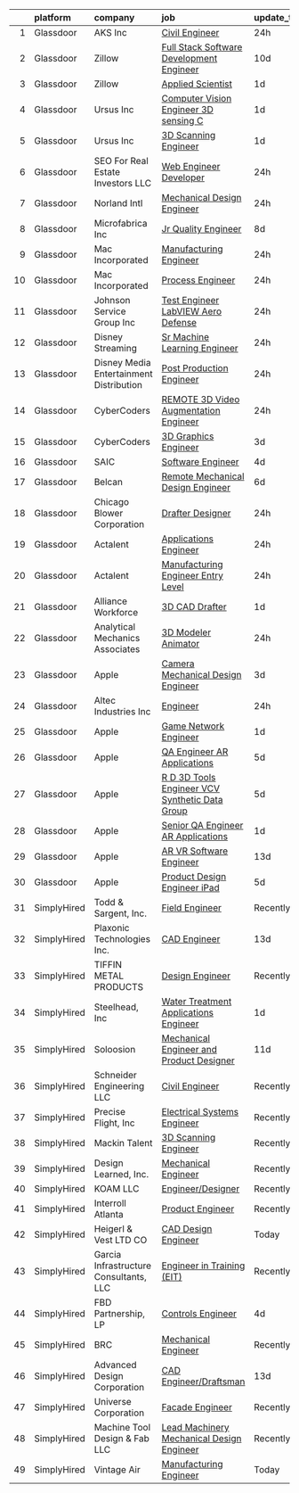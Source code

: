 

|    | platform    | company                                   | job                                                                                                                                                                                                                                                                                                                                                                                                                                                                                                                                                                                                                                                                                                                                                                                                                                                                                                                                                                                                                                                                                                                                                                                                                                                                                                                                                                                               | update_time   | location             |
|---:|:------------|:------------------------------------------|:--------------------------------------------------------------------------------------------------------------------------------------------------------------------------------------------------------------------------------------------------------------------------------------------------------------------------------------------------------------------------------------------------------------------------------------------------------------------------------------------------------------------------------------------------------------------------------------------------------------------------------------------------------------------------------------------------------------------------------------------------------------------------------------------------------------------------------------------------------------------------------------------------------------------------------------------------------------------------------------------------------------------------------------------------------------------------------------------------------------------------------------------------------------------------------------------------------------------------------------------------------------------------------------------------------------------------------------------------------------------------------------------------|:--------------|:---------------------|
|  1 | Glassdoor   | AKS  Inc                                  | [Civil Engineer](https://www.glassdoor.com/partner/jobListing.htm?pos=102&ao=1110586&s=58&guid=000001818a35e3be895166fc78975b9f&src=GD_JOB_AD&t=SR&vt=w&ea=1&cs=1_acbb09a1&cb=1655881196870&jobListingId=1007954501249&cpc=BC94DADD91C18169&jrtk=3-0-1g653bovfjfkg801-1g653bovq23j8000-be4e6853f15b6aa5--6NYlbfkN0Att9APlqtuCPYHujurkqscI95ZHfdvmmfWxC4tyWLf-tu14o22I8w84DM2Pisc2031HV4TPwF_RJbAB0AxG7sU2WgFOpLJcv4S3obsHf541wS1yvSCozpGZLwhn8nCfyJ2hsvKl2-Oropr-TPxIC32ck4s1mf6Dk7V2ZcOM7kcn8eQ7E324p68AMy4fqtz6q7bdCafYEVnplIYOi4ztg0cdotyWqkV-DREaOTgDjxKvSLYg-dcTWXN-u3FOOdC5mfYOYfl_egc7KKDRS-_zBegn_W9JdDTVdFp0Ed2aI_n2VDLVnidToYAlZLffg3SpgOxmp0lc0THvaS0bpW2coSKoYRM38BeRIQGQmbo1PiMM74JLqlrfzWLyTjAvQrL6th6ZSKT-tzhhxQhTTzzyuqPTVDoceI9Fv9xyWc6u3OArN-PCfIzhtaC0Jgy8Y4jizyoSAjq1NpX79lcedx3mOsLVQeoy0PjAU-HOjhM3QbBJ5OmRd8Og4GehjsZBS9OPhAN7tBQxYzPWc634DZlfDLmXpxrAExJteE%3D)                                                                                                                                                                                                                                                                                                                                                                                                                                                                                                           | 24h           | Remote               |
|  2 | Glassdoor   | Zillow                                    | [Full Stack  Software Development Engineer](https://www.glassdoor.com/partner/jobListing.htm?pos=115&ao=1110586&s=58&guid=000001818a35e3be895166fc78975b9f&src=GD_JOB_AD&t=SR&vt=w&cs=1_d6ca5262&cb=1655881196872&jobListingId=1007933236052&cpc=C4A69CCDBB3B9599&jrtk=3-0-1g653bovfjfkg801-1g653bovq23j8000-dd6c0cdc49a7d5d6--6NYlbfkN0ANMurRYyPEXg08u6OamUd1Mvhk-zhFSGYIZgoJR86UvQ_x0FKK8TrZPiQOr9Yn9As_Juw2Q1elJTMaZe5uwtjjnRPJ3eNIsgC-9LmvYAT5u2Z03-bj8s8yCihytWdEJJAsQlVH2zLitPqMmKsnVa9GHxEhdK9HBDBOkzXHm3_gB2eJYZTjed9OxLROTYTItGWvXoND8uuNSHf5t8eBV8cgA0x1hSobcvu7cqmb6puhl2SNl6EhR-ZMXk8GPSZjFzwmsseK1y6iFxbj7j8VliyXgAoJ1qS3dQE6KpOlGrZDfRkkly74i6LYML-CC0pO6jlXUf6uK5rzYxlaUFdwYXMQlvQc9IQ-NAA05RdLpmLJyQU3hga2jBd9hXwhT9AjmjM2xIxEtF2a0M-c1TUgM8_1iM9uACfNjYd349lzmbxv-eMETzw94RvHdkYBdG0QmYB62XrvUTcC-6XZUxCKm0abQUSEYB8V9jsaorZ3fFe2RAp-RkWkJtRmxtzZIZR9J6BkoSCdJfKDgVwBgNPGqhVAQCu07sbrG8zJLM0Pm4eZO9U9Ee2MYbHMFKbA_tco5YjlMDSWboVpclm-mqjNTRMC7E5RY3MMih2pNTJEYPUA3R7zzMnWh_vwh-LZcIAQPU2NcZJjR5fwB1FsmLS--vdaA0cBKBithay6p76BWA8LcoW6hVs3HmKg8aef4NXjZ-4we0w1Qgcen8fGoNokKtoxDfD-w-b9T0d3xBO4SpaicZqaQGYt0sH9aodgBCjuFSd0-clWWpbgiXPJ-lygAJNGU0Zivq5y4bi5_g2mzkFwWCGsY-PEAtExCiSGxsMswloxvvrSR6stpO0vD02DBYNPPfw2s3udeVaKWKT0FyELggAc5eVsjm8XQNBE2idHk2M%3D)                                                                                                                     | 10d           | Remote               |
|  3 | Glassdoor   | Zillow                                    | [Applied Scientist](https://www.glassdoor.com/partner/jobListing.htm?pos=109&ao=1110586&s=58&guid=000001818a35e3be895166fc78975b9f&src=GD_JOB_AD&t=SR&vt=w&cs=1_6a2dfc4b&cb=1655881196871&jobListingId=1007952804318&cpc=F41FEAB56D215062&jrtk=3-0-1g653bovfjfkg801-1g653bovq23j8000-9d93a89bc6a5bfc6--6NYlbfkN0ANMurRYyPEXg08u6OamUd1Mvhk-zhFSGYIZgoJR86UvYL2v6MoUqae-sD5DnU21vqelH2Myl0yUl71x6TEsj9un4Q0RKC7FcytnV9tOpVLoj_OUjOz0EZ2kkfHyhYSoBqX6mFmhMoPiOBm2q3bPf96MkPrYMS6wd-9yRmEnSpSzX5faFUG0_EoQzOlmG3T6QkqmFbbL1D7cCE840E745vGTLr341JEmdLyR0eOgQyZvR4yMbkwAqJm2GEBV1yIOIr2tAHU6kd8fTtxlB-_xJYHBAUMsPx6uJ6HWPQqgjWDylp_CxhkOXpHo_gJphCDAxuOMKwf-pSRFR2tZLY0xPeCGoVYvzZ9FnEb-h_pLnrfynG9W5HdH8ZhxSuyfXPLf0pnqGoeLSrjUKHOgZuiY8tJhQGy68_1uaC95GmZqNnZqhFQOx3Tk9DCOmWad0x123lmxmT5HmQyieKTGh28xsALDlDkrH7qjtVgeEZOH2pgQQJm-NjrIT7qxaQCAVDjT5eDhv6U-3f_bSAWyi0ttZuDtIReJCH8vexctGPJlyiSQ_acwn2NrydtrOTRDUcSBI2OE6UblGqHlIhTfucJCBg2r2Lr3ErnlOfquCGW5fMWRG-Yp2sfS2KmKyAJZc4_YQo_tn1vGfNq0x9LtSwXAS_MGXMi427pKgbBAzB2ihh8XACvzU-0bu6zwIEo5KYD_1P-k7wcDvFqKm0q6SY1d0FL4yg_srcWDVwcf1avJ9QxUZYoIqQNjMaJK67Cf6xVQiNTNf218VUMZLZbhrSqFooEpuYq5A1Rk7MrVATXaYNmvQc-9r1SlGcNbSv_-uZHqAlIDSqq0nYRDg-9YJ-v4SCoWAxVQ4rDbsI22tSHURbnBqek1CYMnB5XiMej_02OhyQ%3D)                                                                                                                                             | 1d            | Remote               |
|  4 | Glassdoor   | Ursus  Inc                                | [Computer Vision Engineer   3D sensing C  ](https://www.glassdoor.com/partner/jobListing.htm?pos=128&ao=1110586&s=58&guid=000001818a35e3be895166fc78975b9f&src=GD_JOB_AD&t=SR&vt=w&ea=1&cs=1_24cec0b2&cb=1655881196875&jobListingId=1007952300938&cpc=FAE5E775D180B2FB&jrtk=3-0-1g653bovfjfkg801-1g653bovq23j8000-53915d8bbeefcbac--6NYlbfkN0CT8vBT9H5mqECx2dfLV_FONLPDKpIRssxVwtj05Tmm4rA5I0VNOPdM1oYsK66ov5rfnjfgAZTugxltvHBAL1tFBGEbX7mmktImnpjqjn-krSZxBFz2KZoclIcDzNC8g3D6xM7frgmRnImfG22ECioMrOy_dyz-c2DNMN7ElBNiycfkcdBcZdbbTk1pbU-DD6naCwoEtp0j06InIlYN0X3dCvmoIFE6oKJP5PD0WMJatd6TMxvhUB-Zkp2tM7N675DddRTfsdwBv23Ooe63c3E9WBtepkQ43vnrRffclbK7Kf8ggSySQBexrmhDlYZD2MkQxjLaG9vNkmVwJ6mJqjQIqk52-g9zj357pMKJ5pOGshAdSH4QDg4VjP2JmH8YeGxewk0J763QHfpxKizhYbai7gHalANBAjlpKL_DhIPUaIFHFzmDOW5HHFsJ0ETU7s0XS-PE9hZtJGhRsoU48ujKPSlcu1tz_xCc9ZdCPAmj8UECsVqewQmNis9jS2r8dBVOO1y6VP5R4bGpA2i84u_3TYh4ro14JS6gIxy1V_T9lVwzVxD7vd-yn0Xu1MH1EyJ4gphpRVJr2SkEyDEI03Mk2xhRdW9odBOhauNQr5nlJakJqE5kZa04Od9v8ZK8Zow-kc5icQRTBcjxroXsH7ke2cWG7-LPN6FruqD2NSdfxNUKMgNwwE2xPP2lq8ucXxNSqL7w7pv_eAxAcE-P3ErX)                                                                                                                                                                                                                                                                                              | 1d            | Sunnyvale, CA        |
|  5 | Glassdoor   | Ursus  Inc                                | [3D Scanning Engineer](https://www.glassdoor.com/partner/jobListing.htm?pos=116&ao=1110586&s=58&guid=000001818a35e3be895166fc78975b9f&src=GD_JOB_AD&t=SR&vt=w&ea=1&cs=1_adb1804b&cb=1655881196873&jobListingId=1007952300786&cpc=1CBFC3E34E2A31FF&jrtk=3-0-1g653bovfjfkg801-1g653bovq23j8000-263d15781488dc94--6NYlbfkN0CT8vBT9H5mqECx2dfLV_FONLPDKpIRssxVwtj05Tmm4rA5I0VNOPdM1oYsK66ov5rfnjfgAZTug54dxUe9WYP78cth6LWgZr24Gq7O4E5d-DHSFpTT1dqes9144CMVDnjkSHpd-JTMCOtaHFSLlCYOnLA874pfs_hAKJywOeg1YUUpCHGxW3GkW6Ljlk56tZkVvGHStyoJ5m6u9Eoa4SRJ1_IfSIXdxTXiz4irJ_vAJZb7Dqb5SpAIy3Hnlo5smiUcjHcdg0WsEKppR-3XC0xAyIvaaEVl4cxWxXAklUoJ7T6I6lqZJOyfGtloVQZ8QqUm-6u_XTJHfXU56GrgfYmzzXk90Jqf30KbbHSzJGu2TCB5OdPJAK676bDd46WNEAHrulRENByplD2W49ipUDcdrXN86S9I-Zic1jwy5PQme-W1mNmcOR53zpIjzbyv1JztWPm2jZ3MaA_9iLFg4imHJ4MLccRAZYsi15-tp1IvpiBDGZy6_GA6pNka9wH2BK3cSsQmizzIVurj8zWsMCNcBUmm7evg9gpan3I17t9yDERi-NRD9L66ysBT4UqNj4wGpqf3120X7HbYX8yiK0L0F8RRfXmBmxzrOuTeR6FRtc76_2x9zhhcgVeezLZnYOExGehPeYY25cQtbZCZoRoQk1QpgNUHCb3MShvFfoCyhmyotfFZeKlTHezkZwmQ1yaC7lZe8s2QlYHIwXWe3G9c)                                                                                                                                                                                                                                                                                                                   | 1d            | Redmond, WA          |
|  6 | Glassdoor   | SEO For Real Estate Investors LLC         | [Web Engineer Developer](https://www.glassdoor.com/partner/jobListing.htm?pos=104&ao=1110586&s=58&guid=000001818a35e3be895166fc78975b9f&src=GD_JOB_AD&t=SR&vt=w&ea=1&cs=1_346c15e4&cb=1655881196871&jobListingId=1007954277644&cpc=545C0D17DAD7ABB7&jrtk=3-0-1g653bovfjfkg801-1g653bovq23j8000-bd2de49b0affd3e6--6NYlbfkN0DJfnl776HxIft2MNDC1rkXQ3Z9Iau6Lmi_e5Adjz34l-U_GG9K-pzeo5vzy-H4UdLvZO03n6YEIYM_j4_PppWEz64mI_MM6u70QG_oTLCevZfDnvfsA0Km-yuaa4-i4AvderyC5MVZvdVMzRZtW6D31v-pO-0kkx1-UgT_qm9vAQ8oew2zgqpoMQt5bgzBQrYLzx5MRWSiX98m0u0FZdxNnfcI14MObtSpYnL1xLLGcj1AFwCv7zIoCNMKCJ1OegI9mKAWiTfHJaORqt8L21pfMN36UVIAIWKQnMwxcRLu-CFRVa5_DNJghRh7tANOLEZmY6Votowf-lhTZ-xL1B3YhCwyVEU28w_brtHJg-pBT8IbIk6Pkg_nEtMXsme4VUTE0wMTOJ_4KYy8HQJswv13Vi8B5pOolcEzTIW9eiewwiRkWOwYo17SvpKp2UM-pshzg89ZdZw8xxNrUGz9oi5QRiSZTZyuFsJBtV5IwpCxmxM-XZgbDH8SPBx0cMOy2qqsqKnROazDXQ%3D%3D)                                                                                                                                                                                                                                                                                                                                                                                                                                                                                                                     | 24h           | Remote               |
|  7 | Glassdoor   | Norland Intl                              | [Mechanical Design Engineer](https://www.glassdoor.com/partner/jobListing.htm?pos=105&ao=1110586&s=58&guid=000001818a35e3be895166fc78975b9f&src=GD_JOB_AD&t=SR&vt=w&ea=1&cs=1_d189afed&cb=1655881196871&jobListingId=1007954043884&cpc=6945AE2F4B03E059&jrtk=3-0-1g653bovfjfkg801-1g653bovq23j8000-bd07d29e9f4f065b--6NYlbfkN0Af7IH--f52cTUDwFMUanxXcd3NiV5wYJyzlyk1G5yREasAiX0BGJ9IarAPHH4HSjgEmLXZ1N7nEjC3eaN-gkkmTieMC6dydh9QCgp3O8rgGouhQJNMTvpJzqgjawfd4gD5VzAn2c-pw0Dj-LHBJmb84OkONw2arfFA-3q7cXcktyx8VdGfz-4diEjz3P3edMenUlEUvm9K--0ECLlcZ-MsSR7Pup1TPUxUCogwM9NCouA8kVH1s8s6LpNEyHTgm5FjBg-ySmqqTnT_0woGKVGIsArSJa3stMd742tCqCeHh_zfru_cKjODgNa5QL_h0OoHG6R_xy3rMeCiyQp1fb6zweop5GUZzR4oIKssL1Rh0PL3tgcqJl4t7Cs8pPy9Iye3qyb5-KqJBdaiYt10QJuCK2Yad9yrvV3mzFvPMf5yAaEM-WQR6nr-l-MVNSY-4CBNTRD6PHGdTkeonhV7m3CV8rQUZYJQ0QAeRMd7a8fwVNfHz5W7xge0YNJZE-inLP0FFrlRGU9YnA%3D%3D)                                                                                                                                                                                                                                                                                                                                                                                                                                                                                                                 | 24h           | Lincoln, NE          |
|  8 | Glassdoor   | Microfabrica Inc                          | [Jr  Quality Engineer](https://www.glassdoor.com/partner/jobListing.htm?pos=103&ao=1110586&s=58&guid=000001818a35e3be895166fc78975b9f&src=GD_JOB_AD&t=SR&vt=w&ea=1&cs=1_9d46c056&cb=1655881196871&jobListingId=1007936095429&cpc=DF7064BA3070673B&jrtk=3-0-1g653bovfjfkg801-1g653bovq23j8000-d05821e21afa2d39--6NYlbfkN0CqQbbPGL75_Cm5xQ9Mv4y80BMJitptbBaOphorvEhQBquCa29e5gDd0fkz2Lt89IDcsUtFGMNZZ_cgyzFLGWV7liDUz8ZrWswpPg3QTOuj8jfOwJpKJsvM0E083oIe3GwXb43QAzeBDqVaADMtUfshI4SLQ1tGQOuF6uiOg8EcBHMmqgKks-PCArj9iw2sSlq7fEwFttKudXnnuIWXwbEvPlsqU8Ppp3ojqRW0taCLg1vNVGBulExk4mtJlvcM3Xbnm9pzR1agdPAuwsFSD2zfmy_h8fUzs5lW4oIBbx1zuFB3w4YUe5xIObGYAMWOevV_WYr87MYkB79bHip5uuQdRz9SM2mYA8jTvpadCMxaZYRkeQC4U4TRYa1MdSlxyJPyFSmBJS7TWcSr29ebOIKH3bYxOWupftc1Z5oLyK-OtLiF6R4Cbpu_AKem7zybeECQLXZF4tpLmoD-4Bh-LIP-H3WXBK0G2JQ16N3M-bixNOLzN4K9ACx_652J0B2gCepa2ks0FGwmOg%3D%3D)                                                                                                                                                                                                                                                                                                                                                                                                                                                                                                                       | 8d            | Los Angeles, CA      |
|  9 | Glassdoor   | Mac Incorporated                          | [Manufacturing Engineer](https://www.glassdoor.com/partner/jobListing.htm?pos=114&ao=1110586&s=58&guid=000001818a35e3be895166fc78975b9f&src=GD_JOB_AD&t=SR&vt=w&ea=1&cs=1_d014a54e&cb=1655881196873&jobListingId=1007954242024&cpc=F7A2269C793D5877&jrtk=3-0-1g653bovfjfkg801-1g653bovq23j8000-fb4a7724314401f8--6NYlbfkN0Czjy7M_xWlTculz6hgG3YgkNUTjwq6cFlvQHcvJXF8xrN5cikH_7G05xvXk090mnWZvNZVMB99UIERxII6K3uYIzGDG3igMnnuAFOKo2Usb7sYmXTJHkyMjfvgCDsxyODI0v4V5XisiGx2KasiWhXN3aTM8jEpXTtnPwDvZX3kC9ZRZGW8Nifxkr7JSYhYl8q1IVqJdKDhMDRqbQGj7VSoX91g3NVFS5izK9CK6MX7Wi02A4TcSW95AVqDM8eGUhgB2IWU_6_CvuIXpk2mstv2PVAuqvurN9Nk2Cs8gvRYnqM5MJPuM4lFECwhdgnUIg4OEGezrOqahdoBaGHRHQqB4MRYvH9ZiEf-JZroD1FeT2KK3B4lgLXyBPl1rvwlXL57_45iGwZs-rZw-jjAfjZCkrwV4LrbCJpfbeD_UdXQurEKoIoXJwnh7cEAYmYqs5_pUTO7QAbUDIGEyv6UgK25_rQX6bjDGCmwU7wYJ2ALIgC71nuoDJBxUaX2NB-z43x3dTV33HY0qlH2lfcpBXefKJHrzAZ7HP0%3D)                                                                                                                                                                                                                                                                                                                                                                                                                                                                                                   | 24h           | Fremont, CA          |
| 10 | Glassdoor   | Mac Incorporated                          | [Process Engineer](https://www.glassdoor.com/partner/jobListing.htm?pos=113&ao=1110586&s=58&guid=000001818a35e3be895166fc78975b9f&src=GD_JOB_AD&t=SR&vt=w&ea=1&cs=1_c3586f99&cb=1655881196872&jobListingId=1007954242023&cpc=1120CD366D53BFD9&jrtk=3-0-1g653bovfjfkg801-1g653bovq23j8000-8052caded28a4674--6NYlbfkN0Czjy7M_xWlTculz6hgG3YgkNUTjwq6cFlvQHcvJXF8xrN5cikH_7G05xvXk090mnWZvNZVMB99UHSK4rYn36la3-BpOfYfPGCdzd7fcDHy6WP4cG0kqbzW9oldFCBGsqm-NeD6mqKqllKqreUQx-qTkaTHtAqFYIm0uPx7yDr4tCCN4LBMr_yOCkboxecvYx2p3YNmKRbE60A2KUTcSiDZqBE3uQfgyt1qhlIWFD7ryq1r3dwnPdm_2ze0Vu_aVjdws7KcarNN2pYh2FIAWL4uJTjZQKDPJBhtGiKiP6VoEGmDu-0ICR-qZAh7HXpGrVtIFIaY9GQLRnWcjmg6nS1qdNyjn316FnHEsiXrWPV0EsT97mRMhrGD0PRCt3UEoI6vAOr2aujCL2XB1BrLipqS5AxOrLTZZppftdz_5xzCiLiDdSr9q3BOq2hcV0CTP7n0XgPyrXNBsQUkqKCKhxvugJooTnqsWrLvilne9pdli5dtKgw-eWWD4Y_YewWvWJ3XXX8cuEYnyyijf0PqsocyrB7nmNTSWx0%3D)                                                                                                                                                                                                                                                                                                                                                                                                                                                                                                         | 24h           | Fremont, CA          |
| 11 | Glassdoor   | Johnson Service Group Inc                 | [Test Engineer   LabVIEW   Aero Defense](https://www.glassdoor.com/partner/jobListing.htm?pos=125&ao=1110586&s=58&guid=000001818a35e3be895166fc78975b9f&src=GD_JOB_AD&t=SR&vt=w&ea=1&cs=1_ab144f06&cb=1655881196875&jobListingId=1007955619435&cpc=59DEFF8D475298C3&jrtk=3-0-1g653bovfjfkg801-1g653bovq23j8000-b1583e2fe59cc2d4--6NYlbfkN0C6dl-DYSz0LSGJzJxQNYszf1i8hgirP1dhT7TFrgG1eW3J-LifPocmp3QXzp836R1pb_48Rq5zM7ukbrhlDcYTAEAUGGSKT9eIJgKCu54vRKI38f34RCjwgguASmRTBX_o0VGoFC4yWwCa-xRzRa0gluqg16Dmw9rmgU1IJgFvYbydtsUZrE-jWlBa3rSCKE_AW2Cqd9gYhOhuN3B013jthKvVuhF7Wv6Nzen7_9X4l82Roe6kfP3Rr41pNk_MnoU4i4F8uSSpw0KcXoxWcyMxuF_nl9qTMpT2mLYUIRKk-9A70w4mdYepNsfAt2jxQgHPgc_Qoy-xwMto4CSpwQCOZVOmECwGyEhd-qKme_6oYvynfX34lQ4ppVqGPQGqvgZXoCC49OcMM8fxr0_Jn07JzRv6apcYkJFs2fB1s5An_SK0lEJK4eo62WC-G2Hzlo6uUqnEaqQLdZAViVjYgkiCaQu7jbC2AT22wuRpK4OiR_BPvBh5IT9qG3hjryHtwZJCwaTx4uYDiXza-kYQb3ubQ02GxDdSzVEai2_3xZBSB_W8ZUAqvfGW)                                                                                                                                                                                                                                                                                                                                                                                                                                                                 | 24h           | Santa Clarita, CA    |
| 12 | Glassdoor   | Disney Streaming                          | [Sr  Machine Learning Engineer](https://www.glassdoor.com/partner/jobListing.htm?pos=111&ao=1110586&s=58&guid=000001818a35e3be895166fc78975b9f&src=GD_JOB_AD&t=SR&vt=w&cs=1_1b6bc6d1&cb=1655881196872&jobListingId=1007954530056&cpc=07D58528F3898F33&jrtk=3-0-1g653bovfjfkg801-1g653bovq23j8000-1cad82485049f6c0--6NYlbfkN0DAFTyt7pbDCC2JPO79CSdi1dIb81yjczP5qsKcZIxgiYm3-7g-689UM0rgypL64coli7PSmztzmRid3k8MpvxcKR2Jt5S_JipvcgyNesKRiojav_Iq2i5KTAc9jVcTk6WwxP-JStem9wZLeehE_lPe0f08HLyqu1ElzcypFN_6guHrgg1bOdeDq-zhYc1WYSY-vsWq4uxjMGmo4C8qYwzs94F8TftaSoo_Y0E4OR69opMjAUO_NvCDZOqb09e4u2cBAEPIn9l8ddZggST0BglQhtqU5I6BMyvOKJZbvMva_7oGE6AspUPXTmtqhn8X8joeXcudbUlKg9vTL4TefMjuDtMNPLvsmPRSHYz86Gr35YZFcK2min9pjfSe7xD80-Zvz6HQG0PhY4_IzmQkxL0i6Bv5jcthgSdiCMjUGSMm4nHg_YgT-wYk)                                                                                                                                                                                                                                                                                                                                                                                                                                                                                                                                                                                                               | 24h           | New York, NY         |
| 13 | Glassdoor   | Disney Media   Entertainment Distribution | [Post Production Engineer](https://www.glassdoor.com/partner/jobListing.htm?pos=108&ao=1110586&s=58&guid=000001818a35e3be895166fc78975b9f&src=GD_JOB_AD&t=SR&vt=w&cs=1_0d1a0756&cb=1655881196871&jobListingId=1007954530428&cpc=BCC169F53084E245&jrtk=3-0-1g653bovfjfkg801-1g653bovq23j8000-3897b4260d95fa07--6NYlbfkN0DAFTyt7pbDCC2JPO79CSdi1dIb81yjczP5qsKcZIxgiYm3-7g-689UM0rgypL64coli7PSmztzmXswWB7EP4s2-KDbVcmcfesLEEiSkAMxkXLCpym2aCNoILA0KFEQKLMS-cZEGuwk9UtaNymbrQLL7ebLeOak8Lo7kRgVwjZlQk205g62FXbBx7c8IM0ibCzTn8xWocsnl_uCI_7SBvwrt9yJNbeOdO-ye6pqUHPsDnvBlqvhXnooCCaslCKWWfvC73w7d7uiYRIw0Q-M6UgpTmJxM_dWC_Bd2wv2LQgWeljusYsURawQToOrcNJsCPYb50ig9NHuOfL4kPA-IGMVa8MqH_Jp2cqxgZVCna3GUUy9B9tLsazr5k7UwiUgMw23-DaX354S7xmu1X-0yczR8HBXukyaf8-UJOm8_8aLY6hyGbLl4NFM)                                                                                                                                                                                                                                                                                                                                                                                                                                                                                                                                                                                                                    | 24h           | Los Angeles, CA      |
| 14 | Glassdoor   | CyberCoders                               | [REMOTE 3D Video Augmentation Engineer](https://www.glassdoor.com/partner/jobListing.htm?pos=118&ao=1110586&s=58&guid=000001818a35e3be895166fc78975b9f&src=GD_JOB_AD&t=SR&vt=w&cs=1_7a97443b&cb=1655881196873&jobListingId=1007954396662&cpc=FD1C1DA32C38CFA7&jrtk=3-0-1g653bovfjfkg801-1g653bovq23j8000-81ba37975124c82b--6NYlbfkN0CpFJQzrgRR8WqXWK1qKKEqALWJw739KlKqr2H-MSI4eoBlI4EFrmor2FYZMP3muM0BJvbuKNK-6oJ81F_rVAalaZhIgLgS0gOIfw1vq9VRdYPd7a01Pul5p2bUG1Ym0DE7QIMFUyo_9_ifEWyzZHlbyPMH9_RD76nLXCXVJ9eUeIPhIg8WC4A_r0yi8T8XDwVJOUghQ8WzJMNrE3D7qCzk8Us4JyfTsBznKe2wma_2vfyGjBxMH6c8s9Ach0WlV61T0Qpz6l-Pp0DKHnSJN2wc7Iu5uA7hMPFtBAN-vcg59CGQ_ib9lJWetuWuditfW5-1GneHfuFTMbJ913swTdghZeqe4di5bUDUQ8aeoNv0kgdj_L-yVeSL8cPtqdOZwUwo5X_99AUZ2l8YaNv3d720Y6lenUh0hVpRHE8F35LAfZRJH3yjuBY0RtPvke2QvfpcH4XNMAtrGVIr4qqDcgqaCsRsQyHYYLYCcPryRV9DrgkewlqvDYdWSVKMOqXS95PXtLISitfwjd6Kl1EPh7IFlVLWt-l6WviHPWGJihzE58VWk5N-3MD2QFlzE5tunn9sqfes97flyDVWU1grksl0SvpzEeinHXrrcnxtyu1VyyNw6IVcNVPsZ5EXUlXJZoShX5dAy9wljgulifx9n6GD4vzmdLsLv7SC-jhYWZyxIq_Wj_IBA-JOvBZb-M5FbixaVQ8_eT_IBBVNT64Re68tG-xWTBjK1MvFqUiyYdF5ffU1Pduu7aYh9Tq0zjAkP8eHRvUWLXvYoVQkTG72o4ciy2R6KpvaaBWYqk_mstkAPTQnEuf_-ZVG9urMCtBpigZLxSnPjQejrQUOD9D2YroaAyWrGJaF1DVMT94xWNx104L5hbrt2vaH-efe0U-II49IU1EEgbr6DO8nilk_gTF607OOAWdRtrhqE_kC_OpSQJx5GnoDu6eRrZiDqb9JgNPGJBzGkkHaBm7GGuVzJqw3lowqPopOx7U%3D)                         | 24h           | Los Angeles, CA      |
| 15 | Glassdoor   | CyberCoders                               | [3D Graphics Engineer](https://www.glassdoor.com/partner/jobListing.htm?pos=122&ao=1110586&s=58&guid=000001818a35e3be895166fc78975b9f&src=GD_JOB_AD&t=SR&vt=w&cs=1_2af43424&cb=1655881196874&jobListingId=1007948758316&cpc=3DB599BF2F4828F0&jrtk=3-0-1g653bovfjfkg801-1g653bovq23j8000-7ec63c84d1fb2ae1--6NYlbfkN0CpFJQzrgRR8WqXWK1qKKEqALWJw739KlKqr2H-MSI4eoBlI4EFrmor2FYZMP3muM24zHUY_bG5kmQHcRvyUC8zF3CodfAvL5p5dt24UYrzuaY5jQ8VJKIDGXAjvRJK6vGm5qer8JFr8gHASgfubm0NQ_6NxQ_-76_6rCJX-Le3oN-qcvJC9YUe3D5DA2xPrKhuZYA2B7ozyO_fz4qP1IArZQGgX9ilpX-e9rDdoeTqfBuZg_CbGo5XVCTzMiIGf8ORimgXONADOo2MPlKjGmdMBTaR5sch5OTSFvfQYIb5ctCrxxX4br0SXuT1o_6w2JV26n0URBR7idVXsCLHaNpV7oHwS_ZaMp9EOQYo4PCm0LCF5agK6Ie3L60EweB7PYXZZeGclOIuN_Kqqko981XtdVvIigtAdpcFk1jnUpaCsI-WDH6UmG794sifGB8247xjxfqBdhmA63HGHhRS0KQOvQu55_hijie4qTl0Y8XlPxCY-mkF4d0lIAbW6MjxlidCzx6vb6wVoz8_Fw8m6In3ik_U8UTSvqSdKM5PCpHEYiWk5aoXq2_fMJ_0ESZS9r6IbsPiDnDT2RPcmZrXe644_XRkOt2tUevD9f4iN_-7oXXJaF6Bt204rZhZo48uRD22Lhb59eYrn7LwY6o4dwAI1MEvn1firziIfvNUT621vLjS--9tRaMlOZ9cctkVVZRf0ExykwaULuUxU78isZ9Jexw2Y1bPBXxWDVnr7WQNKXBWWgmUOQtMX3sSubqER6de7DCy9Del7pLRy0mgsmCfi7r3Ex50cUb40IsuHWVXaT9QnvGD3nitmiCAf3QDKCZMpoVKyD5FXN0dqw31xtzwwp8aC9Sa4Pku7S-vgTXTF8MWxM7TIS-JHNDq9FJs0JOnMvNjuUyFeMaUe6pQU6c6hOlOathkC7lzvm1XPphQJqRVKWr_LxfSI5B3t6befZg8ug0GNfksouh-Bp-5SgEsygHm9w6mYZRMlXlxDDjp9Q%3D%3D)                            | 3d            | Redwood City, CA     |
| 16 | Glassdoor   | SAIC                                      | [Software Engineer](https://www.glassdoor.com/partner/jobListing.htm?pos=107&ao=1110586&s=58&guid=000001818a35e3be895166fc78975b9f&src=GD_JOB_AD&t=SR&vt=w&cs=1_bc9cb2df&cb=1655881196871&jobListingId=1007948447347&cpc=444700D72F2ECBCE&jrtk=3-0-1g653bovfjfkg801-1g653bovq23j8000-86f84454d6ae1b51--6NYlbfkN0AauYDK0PcpkAAwvqsYr42ytNXSoRmB0ySYhRIkJ-ozknMmzV10mP9D-ZXILu2789Z1MPGqEoMbjQk0oAEloYzJfOg7GBl37X0PHb_e_1H5ZCvF0d-KDJNDgMtxi5Tnnqsip1_PHPPBArBN73J1p-zGzhNLEa9ASfsJshh-FK3ETYLRllOaTx5dRpMb-uSHc-HT9OtH5hhiw2S0aIFuRa7ggizp_W06LCoqRXNmtrEhqmCwM6EMa5_aN_II6bZYQjQC8VdiwPYSIZuqE_JYWiuH05WZz6NjReMI053RzIb9v98cIWIyC9PvfEcPtrHQ6Q_hw2SiqXdVKtYoY9CiF6ZZcNRExaOKtm4LzgKgXP8ifBYNxSx5L1Q9QmpXmTT-9uU-fwd90new6Hhz-bRv4nq2bPVTM0Fn6EuhhEOW8xxHWtTmvlAwN45zs21YWdgM2YESGt5_gc3bzMhsSOPssdrpIv2nDZo2Idr7SUS6IGfxXD1TeRUy_hGIEjSJGpzZ2sQnW5Zwlff_FZ3-ynd9qmIpGGn9b0ejBVA1s-rfohEzeL_7AhLsXswCmvxzkvymKeL4kclpyM4tuVtKXjBZEgNrCRsXYQelUkhRbul0XBSye6YOW4q7wx2wwZ7BXmqru_yioUqBXQfGZvhu6HppbZbQfI3CbgAzmATJLicbT4vGsOHWGR1Sr5IvWBztVweVaGhAejWhqSzMcaiTrBBhmdalZT7ANk80nRju25yRuGZHzeZ7Cfhqb-wBQHA3N6GYtvg5ZekucIQptyyBVp19wjy8_qqgjBf-PXKDf3nysAiVjrg_MzgmtSyXqbiHrmOkKEbPdgi2DMMBC5ch3P_hLECQHWglKXwFGUl3zAbc8o4Fy3qzaYZPOo0-rXzzKiFWwP-bT4r_t2M9gUSraalnHV4rGI8N4S4s0TVTlqMZlmMfkkfJthFtON_wg8limynkpwA%3D)                                                                             | 4d            | Texas                |
| 17 | Glassdoor   | Belcan                                    | [ Remote Mechanical Design Engineer](https://www.glassdoor.com/partner/jobListing.htm?pos=124&ao=1110586&s=58&guid=000001818a35e3be895166fc78975b9f&src=GD_JOB_AD&t=SR&vt=w&ea=1&cs=1_f3103a07&cb=1655881196874&jobListingId=1007943296423&cpc=155EB9D5185558AF&jrtk=3-0-1g653bovfjfkg801-1g653bovq23j8000-c4fdea126969131e--6NYlbfkN0DXzDzZ1Oulz9LSjzVbF8otUHEujJfFPwzVdyJWZPnyGP21i8g1idx-A-BThzGW7o9FYzTj1btpm3Rb0RUs2DYSYOKyYc0GUST_hZtVdeUrr3q_whXyodnkHXvGvRfY7f-ftLPSYoKki9UEk7Xja4KVwNUoQKsodtB_KCoBGMd6BlgLz9L39taf5OBEyuCP_OKLl9X6XsQMmDUzgJ9ATq0b8maHz61fJ_2Sv0wFPvN1uq9g6ia1fIPK4gOCJllMdeDs206Gew_e-d-v52psAy2A_-Vi_6uoIBzq_bmC0-6D6AwscruWvr0lcejchc-I5azXBlddW9I91t4M5-jKkcpLstUVMJP7-21zhJmcbYc8aA-_xOJdIZMHJAvEjlx1hBkeOYNOCQ2Tdaj60n05y52r3Y_xvkqdjTP-iCjwQqLVJUfufgP6qbyxI774tPTJ_Ob8KP6uGHgJOW6Em6wMQXtyKC83bM8gOuab0T9N_dg_uLsnZMqiPtbrXOFiNbnwGiN4S5mzCbWXS4ft5ChRqYc6Lk06G6DZ6n3Orx4L6wfcr0zgWjD6ibv8LaLDSy1k8gALCRlRlt0bx2VPU--4RAXouYAo-rUlp3RpiZyk8g71JvcAto4c-feSYOftYHXiYvH_MgwInZtJpJkhnRUlottQz5a_lXPm_jVbTuLzNi0UZ03W7q6GIHqLPBu7tX989Xs4Fvq7ChSJ3dtsl1Q5OlWKHPLPlmlJeIw7M8j_POJKvqnvn4RokCAbdE6XssD6wCtmAQ9wB9xu9SjOYAUm0EcZ)                                                                                                                                                                                                                                     | 6d            | Remote               |
| 18 | Glassdoor   | Chicago Blower Corporation                | [Drafter Designer](https://www.glassdoor.com/partner/jobListing.htm?pos=106&ao=1110586&s=58&guid=000001818a35e3be895166fc78975b9f&src=GD_JOB_AD&t=SR&vt=w&ea=1&cs=1_b9418e2b&cb=1655881196871&jobListingId=1007953910601&cpc=9FE5D8D7282D4400&jrtk=3-0-1g653bovfjfkg801-1g653bovq23j8000-2c627832cbe90c85--6NYlbfkN0ACTeRvGRFS6hadW-07x_K1RnsIE8OdH4tufuZ5eRAiXtw4liyTMXhhYkLdkRNPQpvB4B9z-YEu5Z1RGNEISOoNLXNpBTPLyqJ_ADMhbmzs7fCwH6u9t1nmKJosr4naLlD1ASn-Er6Ff7CW6hcan8o7_1x9UciQQys4jHfLmXij6YD3n-WUJsS706JZunr-Sgf6Hp6KMFscP2SLLTsxAqrLgg1e5-QUlRYB54WqUSCfdp4ZzCdx2ZxBXwKdGt02OgDpnDxSEzDnHPEb6elndvL_OD1kIxdIWX5Wh56kdLhMi5X0DmZ_5WqG3y-2f7XW4KYocFC-pm4KOVYOvlC6eOoNcUaESRevl_TBUZfci-ScqwzLkeJeCkl_47_ap7BgPPa9zQPpRUZnRRuwZJld_2G0W4GwVGxRyGZzHbTl2kmB-nm8fdXFN0B9XTQnzxugYA6zrDoU3MVchZL-wDYViWVN70dqVRy-1ukCgNF1eXKkTXMFyBIKFTo0JhFNFPp2hfSeZuj5RZzp2g%3D%3D)                                                                                                                                                                                                                                                                                                                                                                                                                                                                                                                           | 24h           | Glendale Heights, IL |
| 19 | Glassdoor   | Actalent                                  | [Applications Engineer](https://www.glassdoor.com/partner/jobListing.htm?pos=126&ao=1110586&s=58&guid=000001818a35e3be895166fc78975b9f&src=GD_JOB_AD&t=SR&vt=w&ea=1&cs=1_2b44db0b&cb=1655881196875&jobListingId=1007955808105&cpc=444700D72F2ECBCE&jrtk=3-0-1g653bovfjfkg801-1g653bovq23j8000-0c6f8279b16f54f0--6NYlbfkN0ChYVx_I3yfZ_JDY3EFoivtqvi_stwnZ_kRt8Dowt_l_d1ydueao4NE-oUleRJ4yhjr5Ln_BZ2zXtTXh6ftVEM0Y8uYqCwdKmeHTFjRRRyG_HNYEOdLWk0INRo_p-sG5pOF-MsziO_f-kPGoN5E-g3cJTqBdYXFJa2bV4tIb7uf_7XO_Y_dJIMpQTGNWU4h7EsMs7DhsTwdNXgSU2mv7gURXI1cBFz_E0NS4wff7fEF-mjJ60llSmWPS2cXklXJRSYCLbFpDXgx6ScHXepb45PTwMaehsOpH9h7nyhdAjNATjghD1awyLqjE9EN_0eNaxFKl4O2Efk4aIxh_TvkLoRF-Tw6PEAPTWzJvH-h1GnxoumFxT-RuQKWkY2pOmE3UuX-gOpMT8d196aLbfT3UspUWGBYEEGe4B4PKJyuM5bU9DFMdg-CaiGillAAV2NUyP-UTgl_jUEYUPbf-wPBJAlADwbkWqy8Op8n4ox7n62Ct1g4kLezxeg2U2fjaTZHzyIvVg6xQgT4BSDH8g7ItWA_M9inRDfMJDvU1mKB6zdIWdH1zmDqPzxfTIiCzs-ey7Pr1dwFKiH_Otr4pLQLM8Ape8IYceHxNX_RLLA7b2HL79rN7M8Nhs50dPWfbi-vw_XHihB-E3HGfITPpCi0YRRnAgb_6jXrEWxkfTwv8kL2SoOLwYxapHIffgT2JQ6fMw5XBVTfrpcMuskRKM7PKjdWX5DRZ7-nhGp15NT20PzWlOAHl9Kw1X3nEIxxwECoHqOm-qLy5AymbKQSAOUdcRThrEW51mSfoZrtXMlaBStgxQymx6-u73SxWmJZeSnBp52caBQELrCq2CiDXGGGG9CcwNbU_7fG1360qVvCuKtISHA-wMV9eduT8M1rwrd-Ky0fuBEXaiMXdQZIPCgwyx_SJH0hr_Sa0CBOSSL2y1KoscU0wHE9zdVORN04K_zh8ltTTKatBSJjwz4Iq0JIQyXFufrsn-ZYsqNL6pCKPrL9Sg%3D%3D)                      | 24h           | Valencia, CA         |
| 20 | Glassdoor   | Actalent                                  | [Manufacturing Engineer  Entry Level ](https://www.glassdoor.com/partner/jobListing.htm?pos=123&ao=1110586&s=58&guid=000001818a35e3be895166fc78975b9f&src=GD_JOB_AD&t=SR&vt=w&ea=1&cs=1_94249f90&cb=1655881196874&jobListingId=1007955414076&cpc=82B3195DA92CAF92&jrtk=3-0-1g653bovfjfkg801-1g653bovq23j8000-ae64a133294fa57d--6NYlbfkN0ChYVx_I3yfZ_JDY3EFoivtqvi_stwnZ_kRt8Dowt_l_d1ydueao4NE-oUleRJ4yhj7JNhQ9XBdu3OB0HPPe1gUW41hk6CWiJpG58YxrPWjUZyWQMPAWXe_Rf4NCLY_gmDtJJS2u4j5Zz0Shgo8RDOWAJ9VW6vrxq4z86vr6lJOgXGxzsheyQw91ahLnGFfItpXfLrRWK5Sx_NSfBRnANCHw24QuZanYpON05DsIrEvAgEx1CcdLcN9HYfGYaXyJ4Xa47-IthO4eV_7uuyXFpPDztYrdWvlsJ6iMC14DxJS3V7wKvbenlEZQtV1Ya7K6q7JuCnXXbedqCsRkCIki6akafnGkUxDa4lTJYKcoCCcvrP9nRYvt5vXWIzaxV_sLDf-JZ43WWQENNixqVxDBuzFf9PTppGy77OJTSmIbPhJNNyLBXecWljn3nP4V18jEhuLTF7utyYLcneFanQreEzUoBB8QACXSNMUaDQHZm6M5nQNUDfRiK7XzFsUwvklQysLpFUKyVAJpVo_KVcy85ZdX9tVKzEIaVAQWeFMUMF0qob5jpwwfTukGIr9pj3mDRAoMTCYVIJjQid6An7lj2ZOjj3dMhmBEv23Ie_On1Rg5BXAegj3g7xP17O0KjJa_fUDrjUsXD46lt-v6pUMhOqKS7E_CdfkMWdBVBnctjBSaJYva7SpmVsxSksqIYhJ4xmc6JQeU6cwEgZrLP9444g8ChxUynBY0M9XpA4ZJ4HLgSZisphTOdZXHSrhUaTjXvKGbOxwPGIhjbOdwAnyyn6rW5LTc5CtwOLR0FeM232IrmzpBaS6VRD5pdl2bxvJmtct6bW_sQ1ND7y0HDUIjnuoy1gXyQzQEz_UBZEpW885ZDrtsh0tHGghgikczhSnxZy5_UL59FkDwFIicms_8V8RZyY51xCtmkx5NsyyHreJedd2vqxGKrcZ8NvPlEPKNbk5NwHdPp0090c99EIBFPA8wtIywcdnuTM%3D)                     | 24h           | Lake Bluff, IL       |
| 21 | Glassdoor   | Alliance Workforce                        | [3D CAD Drafter](https://www.glassdoor.com/partner/jobListing.htm?pos=112&ao=1110586&s=58&guid=000001818a35e3be895166fc78975b9f&src=GD_JOB_AD&t=SR&vt=w&ea=1&cs=1_87d73f16&cb=1655881196872&jobListingId=1007952014032&cpc=76BDADE3D6D9A820&jrtk=3-0-1g653bovfjfkg801-1g653bovq23j8000-0cc199ce8610f497--6NYlbfkN0Cq4EYCn3XVe8cEMeDIZhQOB4WyLeq-vcrrlBRkIvpGLX0lRrRd1B8iwQTGAT5dHwDwTvgYljMakAAw3jiWinSL4bkPcUosUr879H2ilciXQR5QHaLpd6oPsCNiIamnOTNVwph7_3i8kHPvtkOPlqgrJhreXHYq6XcJzJSeXDF8ZBtH-6EAdIZmZ5XwkCnWATJJyx2aHCerBi0JUzzTCV4InpzSoFlaEfrPkXSs3xxtin_yzk2u_L87LWKG5C765VD6NmqH1LDUe2e-C-aixr8jR2HIdRw4FTSuSi8oAtu-MyPROmXto7f5_1T9RRFkElVkyo72RjMvIKtxbabwu5TaASeH4Wibpbj3Qobuc81AFh7guG3jzt-py9h9wJHXEJre3OVon-E3K3u6k7tyGaY3sPxfZdVwxDQSdZN_PjxALzxLtOzZji38T4Iro9tE_r7Fs-YH8IKnFN9T2iz_044aaHxjJoevWCdKl28LlP5smFd4tX49HV_Emt601sktU9VgOz58XYzdVQ%3D%3D)                                                                                                                                                                                                                                                                                                                                                                                                                                                                                                                             | 1d            | Schaumburg, IL       |
| 22 | Glassdoor   | Analytical Mechanics Associates           | [3D Modeler   Animator](https://www.glassdoor.com/partner/jobListing.htm?pos=110&ao=1110586&s=58&guid=000001818a35e3be895166fc78975b9f&src=GD_JOB_AD&t=SR&vt=w&ea=1&cs=1_12e4b608&cb=1655881196872&jobListingId=1007955089267&cpc=DE56C24FF6DEC286&jrtk=3-0-1g653bovfjfkg801-1g653bovq23j8000-5ccea083666f9398--6NYlbfkN0CPhsWLAmxbsUiOLb9GkM7L4mla5vmE0WjIL6CGIOTt34uaa3E1319edKodLxqe3D-1uxAK4cqWAbowHST1TVtnAbitngUN8pr8ct2j_Yg8tp2MUsrlGgXUS5CT7TUEwP-r7t_ramaABMClUW4Z2fFdqm38S405OyP0wKifaCb3RSGsO_GTCQ-hwtJzCdxNKuvSBOJrALo4iNqqg8Nj6Q6GPzOPOwG_YNc7sgJnqf52VWfJbAaMoaBJGUc7mRseNnACW3OtEmt5rlL_gj-wh6yzBef978p90ln-AXU7CyA-6sBwf6Q-Sojfw3xDZR0-Kyj0SqYeq_tHMYiezSM7RjViPkC63hqT18bj-ZzrTXfDsItgwpLnTpbirGsQK2aX4nxlKfcOYS8mNF5NMU62_WGFChuyUg5iWFZkAmihYWGEZJu71CqtZ0Ga5-kUjXUoasjDwyucA1T8P73toUpPaSUxhflU6ZdDEzgTlqQ9eeHsK5IrNTyjI0RzHymuJ6w5pHvfYpOqgiqidg%3D%3D)                                                                                                                                                                                                                                                                                                                                                                                                                                                                                                                      | 24h           | Hampton, VA          |
| 23 | Glassdoor   | Apple                                     | [Camera Mechanical Design Engineer](https://www.glassdoor.com/partner/jobListing.htm?pos=127&ao=1110586&s=58&guid=000001818a35e3be895166fc78975b9f&src=GD_JOB_AD&t=SR&vt=w&cs=1_10d372a5&cb=1655881196875&jobListingId=1007949147504&cpc=3DB599BF2F4828F0&jrtk=3-0-1g653bovfjfkg801-1g653bovq23j8000-06ce626778b21eb6--6NYlbfkN0BvKrLyj5gPmtZO9T8euul8TCxuuKNOtzRJOomxnwSEodTz2Bc-sPZl8WPllYOnI2hAFRzQUPoKiJrYbrKKawCB22Tonzwkw7kOXTGYotgIkvx-bVH51a_1TiBOKpwF5eR5kfANWlzd-RyMDvG-zT6v6kktGmv4P0VgBCrbScxDKb3BwGoPC56--3677sBGhhsgfIsDlNEAdiGb5H5r98rZzIRFXzDX4kYsDl4n8aCutmJhkQCzFweKBfWbFyL6D15-xYOXg7KSUIq53g4B6DpmpLmXtg67F41LW0bOaXAsKPLpmkgEpNNuE_NIG9K_sxbK2QSbMI5gM9iDA9jk0gh2FRKkfly7LgOtvzc1oQNxRsPxqAG0uqG2zW6UBySv10kQjlF7jphAWIdXpOcchQgFt8VwoROnpSrITcCwM5LxqY9RqAehNHj1gYtOQMwwz1lKv1k9vpg098FNQZre7PKkHNuxuuNs4nTv7mriCfwEqbj3g9zdNxK3DE_raxelkKSJ7EQjVgrXVg_3GD8dS8XsLbB7RqJKu85ndOsr8F0j2_P4fFMHOozhx6lMH2HuNyl4DqOcOqr9Ev-jd-xRqrIt8vKl3SepQNwCthJblAq6kj47B7DnNfLr7xCWvFGLPCR7WdNiTbfF4-xTuoVOYn_B05o5XsUd1qrfxp09f7hU4XIrtbGTzlXZr--zTF057LAuucgsrwUPZ-FIk2E4net72--eglEdpVMizPl9elTMvKt2W9vH-nrWn1zVefPNtjS6v884kXBAJ_iECh6NW-Gw4HuvWfyfKkFdcZHdtauCnNBG8M-7o8gXa3LgpwJu7Qkp4U29mXh0rLrka-oTTamKCZXEPhqhXd8m809pmK0kwpKPgct4_b69KBMXBO3_lj-tAvaLh-piR7xtiuTEzNO0wYXGj-iYCkhKiVU_fDVWNK-w4qBchEk0bNu3ILw7ab40tDRXbeEP6GaBD1IiYFm-S_ml1qus2lY%3D)                             | 3d            | San Diego, CA        |
| 24 | Glassdoor   | Altec Industries  Inc                     | [Engineer](https://www.glassdoor.com/partner/jobListing.htm?pos=101&ao=1110586&s=58&guid=000001818a35e3be895166fc78975b9f&src=GD_JOB_AD&t=SR&vt=w&ea=1&cs=1_08a9ef99&cb=1655881196870&jobListingId=1007954904641&cpc=F0881FB4B112A732&jrtk=3-0-1g653bovfjfkg801-1g653bovq23j8000-d84703289a5af3ab--6NYlbfkN0DMCdTF6SP5erNVDr8GCzj5m3LCH-1aA1AEY15xcRXbsNmKYmr9YpNWR48JRaAC8Cw_Z1oLvjQSholSB1Xbv8YuLxYiaVQJcr5gnNHHjUDcOeTX9CMPPawv0DNv3mn6QQrrhEz7dvvZ7R45rfvYrBPV4iF2GEQzN8c_arep87IKUdj3TxI8-Vz9w7ErtBCoGTYxL6LYZUUKp9-kuTreGwalVy1iResfXES-haOcy2EkvZegeLanxbREe7WqyeQfaF7NGViIHHd4U1Lm3rl8B72KvTEBv3fEzcw9YFpo-PMtq9S1OSZivIkGUPW34Lurjx_yxy6wttt32ox2W8n0my5cu2OuSKrWYaGxjHSCYB8RxKLxD1Au-ySuFisAaJIFbA3jbn81MtgsU-yvTriBDXmHp1oZj-KqvqrBjZrbYqENSlAw-Nq08b8LLsgEQVNf6Vqm6vPZdqG9D9n6w9k064nyiS9lbOBQwzD6ILZYjk8_8Fu8CRu0IDXzPbaItLqyoP6DBmNA-Ulw6A%3D%3D)                                                                                                                                                                                                                                                                                                                                                                                                                                                                                                                                   | 24h           | Dixon, CA            |
| 25 | Glassdoor   | Apple                                     | [Game Network Engineer](https://www.glassdoor.com/partner/jobListing.htm?pos=120&ao=1110586&s=58&guid=000001818a35e3be895166fc78975b9f&src=GD_JOB_AD&t=SR&vt=w&cs=1_b4bdd0c0&cb=1655881196873&jobListingId=1007953181142&cpc=334ABAF5D42DC775&jrtk=3-0-1g653bovfjfkg801-1g653bovq23j8000-931e1812892ce7cc--6NYlbfkN0BvKrLyj5gPmtZO9T8euul8TCxuuKNOtzRJOomxnwSEodTz2Bc-sPZl29JElYHfcoRCMqvYUtquR5uqjCEaU_1czYpmMBoUHDEJVd-07kPstOWGeQFZewkj5scNYBlAISW75VdD7II5XvnHZBBguJMWvDv5C8EzMDC2y9flvZ0cPXjUlsSCa8ZjOoMK_E-wnZMNEr1NZiXroEsIssJkcC5OwrXjWGMr1zUOwjYBKcgyBZbfO_TTFQYBa73fKbiwtCQlsg1QgUJk_o6hLSkCXTNAg7IegpGwGSx6qsEOwYDbRvv_WtX07ya5BWG3IT7-mwlWuXRiq0G3sMKG85QJsXXfqta9ce0t6pt-MqUA_Sea2NxHf67lPL6kYDk6WuGEcTqpt8eYY3hDtdCwnfWE-_rOYMF9rP2udZntrOpQURVs0r-dj7XkjIB7Sh2POcUBBAqIm7s9Hhs584928NqQX4J15MlPEyTIkNHWx0ZgAq8_BJ-JoiFnJXSTXTAbv_WTtFyV_XIuwLqXqEYOmDbQkyPlMPIUh3Hvs44Uu5yCmAaFpKemop6f-E_JmpH5uoBJioofnuaka9iP2nN5XzdrjM61nX4E85ex2QJRxJo37trZ1qxMRTGtkFHs7kVTmbcT3I3njTflgeZif56ZDIT0qjJE2J0lUE7w0kyQRhxmmLU0jHg4C6jP48Ucax3cMlAZuYrWWN8QbETl6TOK7sjHkWp79rRknAlDRn98U4fteMjjPnRPHDpl7P-VRB23jH4hr8bzeI6Sn4oTbbE4QSHDUzeS87gobgPswtgCGlznMydpLXSCwHUjkEPE5btBVjyDlLB9w3fW8CJUwa-dHLHDHRHsAL25M4Cuj5a8LyGiO-grjYXmU6eBYpPEW7Z5X_QYNMqoWWJsp0OgKTJb2eRB7iONQqQncMbkOXtfQZ0hexgMH-ZrVx2rhYF7Z7uG2cakgYYlDmVCMFEIsg%3D%3D)                                                           | 1d            | Culver City, CA      |
| 26 | Glassdoor   | Apple                                     | [QA Engineer  AR Applications](https://www.glassdoor.com/partner/jobListing.htm?pos=119&ao=1110586&s=58&guid=000001818a35e3be895166fc78975b9f&src=GD_JOB_AD&t=SR&vt=w&cs=1_4c161509&cb=1655881196873&jobListingId=1007944046486&cpc=AC285F3A3ECA6BB0&jrtk=3-0-1g653bovfjfkg801-1g653bovq23j8000-77b678989ab56b60--6NYlbfkN0BvKrLyj5gPmtZO9T8euul8TCxuuKNOtzRJOomxnwSEodTz2Bc-sPZlbtkML8D-m4p9TlUEB0-HXy2Te4pc3CI3tMp99OObfp14pGR-s9F7wS4avrA-JFkINDIVvBz_sYzeLucSUXJ7ZMq3VjGnB_7HZTfR8Z4U57qyB1IY1aDRIQNihY6iEX0iBWPqfJYe0H9gERC0a0T6fUZ2OBqe39N_PL9qYPkC7cEQSGmPe6MX6cmaAzgt2fJq4ebMVyU1FHTUMPO6HTfy5he6XlodOeUFYyL3QKmlQ-O-EfgV-LvV1Qg-0rebqDtP9vJKtAbfK1_w0EGQya1-4u-qDxC8MnvO2ZkxTnxGG8ZNhK7YTSOoORO_tmR5ckwe5yJCDhjhof0uSkbRM3FhJK1vnjucmaQhnuu5EMo3Afv6mrY4ykj9hduH5WxxlchIa-C3CFugpWzYxzj0zBe1nRoN9pLs5C8xrwb_X4_T3faiGBQbdo50J1DYXOYucVRpUeZgxatBeiRkEJO9Kpyu1ew4xpZok0RjNFhiu9job02dKLL2LIxLbC-oy7ZyJAFmOCB_cxlOnCvNrjFShKC5uX7siUNYDDA2NtT5N49yPbFRDKV1LsEVVKobBZFvg1Xqox99cT8KHxe2GvR4ryiHWLmKSRpM_ucrKFXr_q42xh1RXBQphkhkSGagfmHPJ5RukSIbmsdImfjFY-6erK5FkbB1pwEYFviCXtvhKzvl7GoMJ4nkj6fEHetrLsJ_7vcG64G5AOOreTQuCVW0zQxhn8q9pLIBHP6w6DM9u07z_mo9ztTkROFjKjsQUlpbfyx7YD4uvLofMZUylEt018EvY0rO7upR612coWBRS7YTm72Mzjkj8ee-uL-tC9e4MU7pQdjmThW4MoyDyKMkSKCqvuvydScwxWCNDlMDoZf2ffwU_6Nl8n0PB7REC1envVjbHBoPuouGPgGINNKwKKc7ew%3D%3D)                                                    | 5d            | Boulder, CO          |
| 27 | Glassdoor   | Apple                                     | [R D 3D Tools Engineer  VCV Synthetic Data Group](https://www.glassdoor.com/partner/jobListing.htm?pos=117&ao=1110586&s=58&guid=000001818a35e3be895166fc78975b9f&src=GD_JOB_AD&t=SR&vt=w&cs=1_bb6d6101&cb=1655881196873&jobListingId=1007946396263&cpc=FAE5E775D180B2FB&jrtk=3-0-1g653bovfjfkg801-1g653bovq23j8000-3b0fbe4ad5e473dc--6NYlbfkN0BvKrLyj5gPmtZO9T8euul8TCxuuKNOtzRJOomxnwSEodTz2Bc-sPZl8WPllYOnI2iSUe3Uuef5NY-X4D3VToVV5esrGqhzTuYJpB_1-clZ-g_IQx0m45uz8IH9uf4qiCYeiVlRhdwdDvSnJ7L3mdinWgo3SyMnT2e77bXER1AMHvUfiibn1YfP4FB5p5zSqIdwVnF5xJN-9FnYZ2xPm2flWSk7px9G09BAFoa-LG2zdFcoxjPFQLjs8x-vK9rM4aaGMJAxbbZOwsCa2h6g6SnSeNrnDKLZCWO7SDPmN6FVXHeKubzSRVKVSBIslO6W3fexiwrbd8GOXRla0M4FjD6RNRN_vW-4C6aS6iClwJo-knJQW8dqYBvhLwSlJzZ7G7VwiZvlk0Nnql_dbOiAwjTp7yJRyJYoM-WcAqbDrfJlE1yomccdIMsbD-6tprIiCXT6AsEVsaSPA_q7PMgio9HayPGITRW7siiBZd4VwrwaG49L8izfGts7g1LX2jq_7nNQ4EYGXIPmzXsPJ228gBGxEsrZY0YV5kMjZNiDBq7BBVRlMsXPCXtaFYfu0wSJWlzn9T6DQALQBn07a-vQx7E_te3xWEuXpny_Ekoj85TPTC5hDk1awqThdzTWrj6GvrJdXB8Xt0zecFmnh3KP3wLmuWUZqxi3lNwLDrfqFXBdlzEMJ1Fn2j-XtAqFfoTvx_uoapkvxZBUb4IEooV4FL9BVCGMLGytXK7_MpN2vLaTdwErQNHsLLaz5s__raofZURZFAZBEhlLUL1_Fb8-Hz5NntcAnxMVNZb_MXTg0EoRiXu3VBJQi-t3diPPl2YDW9KlIbyETwAICxZN4qTDF4woMUNNZUAGxCmjEyKTTY3POTflL92H1j9YtbdB3aT1oz5ap3TptdbkkZj-qldkiRL4VWn3oXQ77hv4cvK8lYG1A_BlrvyGCZ1pDB3LuEo1uS0-6tTF1j3N_YXMQ3k-_YdNSvtJX7uc1evaUzRaWe636A%3D%3D) | 5d            | San Diego, CA        |
| 28 | Glassdoor   | Apple                                     | [Senior QA Engineer  AR Applications](https://www.glassdoor.com/partner/jobListing.htm?pos=129&ao=1110586&s=58&guid=000001818a35e3be895166fc78975b9f&src=GD_JOB_AD&t=SR&vt=w&cs=1_f5f30bc7&cb=1655881196875&jobListingId=1007950938602&cpc=F41FEAB56D215062&jrtk=3-0-1g653bovfjfkg801-1g653bovq23j8000-96c742fb7bb0a2ff--6NYlbfkN0BvKrLyj5gPmtZO9T8euul8TCxuuKNOtzRJOomxnwSEodTz2Bc-sPZlbtkML8D-m4qVIBO19DmqmX7hiNi0ptLbA0Ant8ch_RzRhiMaXlBPuiOugILxZj9WpaVBWXvzl28nb8PjpmIfikhHUlYl_39vpNp5-O2FWlDnNR69uDZ1DmannOdlYBPQUsAcMquyEAsbomvbzfVJHFFE4gxqNyBu2fh8I2TckD7ELHUeBcTKa376-ZQ6E3XCfPWTas9hh5e7IKMnae4kPbxYMhWbozn0QIeWS41oMJVT1_YBUuExmRHuwcAK3ujLbL3dTQ_nlKp4VjL8WQ5HMW8qAQjIlzNNAg5YaZtirQIS7hOfyCZ0gEfcKLwlvYNPQ9-R9Svj8G01nBii0N1dMrIrAIDMM9BgCZlupBy-6BrSpEjsQC0czwgFaWcvke5LyS12JLaW5BdhgK9ZJllglB83ijNyoXsi77yFZhMq7hqin9VPM7q4308bfMY02xiwZ2wJCbBVKbBTiEzAVS9FqhZ6EscvhK2NaKNGeA8iDpRKxhapevx60CK4EJZwZfs531mU3B_cTICbTLrElpn_VGjL0Cl6-UQIYGMgc3oB7Ya9sr4Qb0ausxicHvusp9LFDEYDp977uh2Sdf5SbC1-j7Kk0Jd0P8jAYHOLewb4iOIJyULR-U5YzaXERHmYAB3T3JwZTD09jmfJo1q02j4tMeqU3I-sxKxSsl13bFPygz1OpLlwka9WaKmdjLgWu3Jy-pbdDlE5Yv0If-Rda-lvesFkEeBc90gdBttloAxcSYlgc2CczO7HLgQCwo0-bH0KP5j863peZrooD09ZIq-jBeWgYyfvoCanNemgMfIxpPxMbDKxkjzbFGmydLuf0jWtYhfaePPck7WYPYxbKQHKzxwSS2LyTkWyQlBa65Vcceeol9FhaT_19xsI_m-Cvi0CvMBhUspENOuo1DAxZhj0TdtNS0ikdb5G4kJHMf4j8TQ%3D)                           | 1d            | Boulder, CO          |
| 29 | Glassdoor   | Apple                                     | [AR VR Software Engineer](https://www.glassdoor.com/partner/jobListing.htm?pos=130&ao=1110586&s=58&guid=000001818a35e3be895166fc78975b9f&src=GD_JOB_AD&t=SR&vt=w&cs=1_c8e813cc&cb=1655881196875&jobListingId=1007926122849&cpc=8795CF9063CD573D&jrtk=3-0-1g653bovfjfkg801-1g653bovq23j8000-1d8afb87fa040b1f--6NYlbfkN0BvKrLyj5gPmtZO9T8euul8TCxuuKNOtzRJOomxnwSEodTz2Bc-sPZl-XpHqNXOMUiecCxpahhmqmaQOhoJJj2yFWCYr-LdecmrPqD8cJX1YS6zPaOm4cjLIRNxJ_V4bAgLV6rNy169bNChufhxOmKcblubNuBGiwWdIJ7F7dY5SWIEH6sUqrsI9LNXCmBAR346CwcXAwsO93C3JHiFfsLSeavCVLEdgCH2Oe1dn0CZpOD-H77CEzlw-9UeC4AJN7PiszuOsEvkb4oApdqCHhIdBU2d2ARLbc7awEuciIeoupz8pMD8uDjGD-xB4Honc-fu_uQm_8sAXYeTObPQeoLnNNcuY_E9qZPRO7fxgstmwYuXB1Ewk2B1McFBi2PIKgZYDCrPoT8n0HK07YCr_ctFzQBAwuqjcc24xuegwI6tDk6r7d4xk4Ni5l2BHjWL0tV3pG3QkxgCjf_C3ldgxsl_sYnHaylOzh-dwTxoPJ6evccOWaGJ-7LWY_Y32X_pd2LeGIKCFgcs2vaWc2mQywt0leP7plTa_YLUFcNXn4xc5rPEDzoYwFIqdOfsi1xv6ZSCDvmGEEJOFR8XT7JClh7WfaOorwUum9g5MS0bhTiSZFQOj2LEcrjb9YzTPfpLnj5lzz8rdQ7okxzB_QcwecgnvbBWAFwzmkENnSSypuIzkgWgbJzvugEvUZLiB62-ZXCO9e9nD-NnKatEhcRsKnRLSZE6dlUXVpln6ttkmMi71Q9zDam_AqmCLHPRMiGC04uGbEL3waUY7tTm4B2FKEeZrkXxmdvJXs-eUAamZWWQDqx5fMBWo7UmjhJmypdpy7q7Od7e_hAmcCGVYISo9YRKNO0GItT2L94-tuKi9EAcRdHXExG2dKMi66lkhVTv0DBXMjp76Gab1b_4aEOBRfTsJD3SqufPaQElmko7AmDSh_O-HPtvpQ_5-SHn0eO_38E%3D)                                                                       | 13d           | Newport Beach, CA    |
| 30 | Glassdoor   | Apple                                     | [Product Design Engineer   iPad](https://www.glassdoor.com/partner/jobListing.htm?pos=121&ao=1110586&s=58&guid=000001818a35e3be895166fc78975b9f&src=GD_JOB_AD&t=SR&vt=w&cs=1_cf94161e&cb=1655881196874&jobListingId=1007946396370&cpc=32EE424DE2B657EB&jrtk=3-0-1g653bovfjfkg801-1g653bovq23j8000-0be758f0f7f30389--6NYlbfkN0BvKrLyj5gPmtZO9T8euul8TCxuuKNOtzRJOomxnwSEodTz2Bc-sPZlSXfvz6ygy0sI9tsmKb4CNz2U3vl59BX6H3SzXctoKeWcY_Zrryg-kEFEcmLBP3FhRhsYA8U95unGyANwvzlvRpIeNyUvOLfBriCUa69ZSKAy3LJf2BLbq-dL9GDBMxOpvbRYbD28JNYHyCeMFqjwmfJsFUUjhvCHjHtI2EbLXi1wkPs3xjHS0yaMPYiHaMyGnM1fY1bVn9rGmF-QP3aany9JXI-Tn8SC0k_SnanBUQuPjGi7W4DFfB7Fly0M6CvXt9Sq5tKD1d1nY92wIPtl_QNl6tAzVCfrAO6zqTNwwYced8VZb8rJkJk2hZSnflZlR3LRViK1YPR3xIrSD0puGOZvY5Z6rASzIidWONJZ6Yvk68PIfpGdcjPxPgro1Xid22ZTYtBOyp-m9nK5PC7wa_2OisOjNjgkXic0AVupB1H49t24QUxspmUOQTkYwlxZPbD5q6t3McxuRxciQ7vLgQ4u5uPb-FoMIBEluQUY3XWyaAkvic0Wgg0d5-n66QVoxrKU5uJ8_MAJd7D4pGGfggut4qa8W62b4-zPkqDSd_sUlkIwVlAEkqhUQZ3SM7FoIVRlYKajTpk7tiWHtz07QZgfhnlo59RVXi88vvDaTI1P9h4f3JOuAHiHvEZoCjCHvg0HB1_XNSKYC5GOn_4UmD6HnO5VRoa5VuDEkgUuV-SwCmIaM6lP7osPbwwykCSq-_lb74z6y7ni5fT0zESxrH4--EnW5zRrpXtJlfL9JjtpIv__OfRHFHBW0gFbynfunn9KjSX64DhwYw7wWw-Gcybnh2lbeL4fJdFxbMJcvUcpqd_0NSVm7JsETwYJk7btViqir2REQAtHSFT_440V2ldvlv3N0RZEOcF-8qQmBvMvcrpWVthX-V3z5Q3wTsOLssFc6TuCFNRJEwSdD2CY0z8Fl50B2Brb)                                              | 5d            | Austin, TX           |
| 31 | SimplyHired | Todd & Sargent, Inc.                      | [Field Engineer](https://www.simplyhired.com/job/OH_0DcgoaXcglYMEBorv4JBVysztn-6ol-y0Xanlso9znHkp6GopYg?q=3d+engineer)                                                                                                                                                                                                                                                                                                                                                                                                                                                                                                                                                                                                                                                                                                                                                                                                                                                                                                                                                                                                                                                                                                                                                                                                                                                                            | Recently      | Hays, KS             |
| 32 | SimplyHired | Plaxonic Technologies Inc.                | [CAD Engineer](https://www.simplyhired.com/job/lJydaGONd-W9AxGv9Qv8Q66V7xx7GzAaFwXqFicqmioaiQeQmnSGBA?q=3d+engineer)                                                                                                                                                                                                                                                                                                                                                                                                                                                                                                                                                                                                                                                                                                                                                                                                                                                                                                                                                                                                                                                                                                                                                                                                                                                                              | 13d           | Remote               |
| 33 | SimplyHired | TIFFIN METAL PRODUCTS                     | [Design Engineer](https://www.simplyhired.com/job/FTnIAi_Kn833C1BhRYVtiqFVtUU5Wnt295Cn__IHqdhtj-rYxCl7Lg?q=3d+engineer)                                                                                                                                                                                                                                                                                                                                                                                                                                                                                                                                                                                                                                                                                                                                                                                                                                                                                                                                                                                                                                                                                                                                                                                                                                                                           | Recently      | Tiffin, OH           |
| 34 | SimplyHired | Steelhead, Inc                            | [Water Treatment Applications Engineer](https://www.simplyhired.com/job/LwjPYVF7R0QLZ5VqAdDLyS1vYsvbaKZLi04kQe2FdAMnVD6zdwpWXg?q=3d+engineer)                                                                                                                                                                                                                                                                                                                                                                                                                                                                                                                                                                                                                                                                                                                                                                                                                                                                                                                                                                                                                                                                                                                                                                                                                                                     | 1d            | San Antonio, TX      |
| 35 | SimplyHired | Soloosion                                 | [Mechanical Engineer and Product Designer](https://www.simplyhired.com/job/MMYUDTiG2qqpmu5PUSfxgqLV68atur0r_5dqoRkm1AaBuTzhO7z6gQ?q=3d+engineer)                                                                                                                                                                                                                                                                                                                                                                                                                                                                                                                                                                                                                                                                                                                                                                                                                                                                                                                                                                                                                                                                                                                                                                                                                                                  | 11d           | Remote               |
| 36 | SimplyHired | Schneider Engineering LLC                 | [Civil Engineer](https://www.simplyhired.com/job/VLlqqIG2Fqpsvm85aoRwO9hO52n9TOtumNS2-LwVPkK0h72qKOxMjg?q=3d+engineer)                                                                                                                                                                                                                                                                                                                                                                                                                                                                                                                                                                                                                                                                                                                                                                                                                                                                                                                                                                                                                                                                                                                                                                                                                                                                            | Recently      | Boerne, TX           |
| 37 | SimplyHired | Precise Flight, Inc                       | [Electrical Systems Engineer](https://www.simplyhired.com/job/Qic9IL7ttbr9vwc-2H4Sfw9V5MAW68jlMDBbh8GWi4Aeou6p1peAfg?q=3d+engineer)                                                                                                                                                                                                                                                                                                                                                                                                                                                                                                                                                                                                                                                                                                                                                                                                                                                                                                                                                                                                                                                                                                                                                                                                                                                               | Recently      | Bend, OR             |
| 38 | SimplyHired | Mackin Talent                             | [3D Scanning Engineer](https://www.simplyhired.com/job/UeSWZYnX7kDOVG816trivtvjHS75T_9AJJvNnq8Gr6sqH_DlO5m1WA?q=3d+engineer)                                                                                                                                                                                                                                                                                                                                                                                                                                                                                                                                                                                                                                                                                                                                                                                                                                                                                                                                                                                                                                                                                                                                                                                                                                                                      | Recently      | Redmond, WA          |
| 39 | SimplyHired | Design Learned, Inc.                      | [Mechanical Engineer](https://www.simplyhired.com/job/cFisiq3U-0hNsVnBs5g9aBY0pOKXdCbxa3wR-PBJl7ewFcsV5JAE5w?q=3d+engineer)                                                                                                                                                                                                                                                                                                                                                                                                                                                                                                                                                                                                                                                                                                                                                                                                                                                                                                                                                                                                                                                                                                                                                                                                                                                                       | Recently      | Norwich, CT          |
| 40 | SimplyHired | KOAM LLC                                  | [Engineer/Designer](https://www.simplyhired.com/job/S6rKmskM7f05Q2DXE2gjObdvAnnKOY4l1746GXlUAkSTEcqM8TySHg?q=3d+engineer)                                                                                                                                                                                                                                                                                                                                                                                                                                                                                                                                                                                                                                                                                                                                                                                                                                                                                                                                                                                                                                                                                                                                                                                                                                                                         | Recently      | Opelika, AL          |
| 41 | SimplyHired | Interroll Atlanta                         | [Product Engineer](https://www.simplyhired.com/job/w_tTp5T2jrDZvRDzaP1BN0K6KudcaUzVh8drnZlCpGMpOLK3ZUbvCQ?q=3d+engineer)                                                                                                                                                                                                                                                                                                                                                                                                                                                                                                                                                                                                                                                                                                                                                                                                                                                                                                                                                                                                                                                                                                                                                                                                                                                                          | Recently      | Hiram, GA            |
| 42 | SimplyHired | Heigerl & Vest LTD CO                     | [CAD Design Engineer](https://www.simplyhired.com/job/2FuMkBXx0mLofoxsSiZJkWDW97Jvk4nc30iTdIBuY5zF1UM9QO_8nA?q=3d+engineer)                                                                                                                                                                                                                                                                                                                                                                                                                                                                                                                                                                                                                                                                                                                                                                                                                                                                                                                                                                                                                                                                                                                                                                                                                                                                       | Today         | Remote               |
| 43 | SimplyHired | Garcia Infrastructure Consultants, LLC    | [Engineer in Training (EIT)](https://www.simplyhired.com/job/D75GjYsW5_v5ACVb5UznQ7wia5DlXQgYETOC_XMPB3tE6w3DsvbNQA?q=3d+engineer)                                                                                                                                                                                                                                                                                                                                                                                                                                                                                                                                                                                                                                                                                                                                                                                                                                                                                                                                                                                                                                                                                                                                                                                                                                                                | Recently      | San Antonio, TX      |
| 44 | SimplyHired | FBD Partnership, LP                       | [Controls Engineer](https://www.simplyhired.com/job/5OdCrvMUj8NZOG47-nzFw7pyxziddC2yf7cWhFKAOwL3QqQ-3XwJjQ?q=3d+engineer)                                                                                                                                                                                                                                                                                                                                                                                                                                                                                                                                                                                                                                                                                                                                                                                                                                                                                                                                                                                                                                                                                                                                                                                                                                                                         | 4d            | San Antonio, TX      |
| 45 | SimplyHired | BRC                                       | [Mechanical Engineer](https://www.simplyhired.com/job/Ae78T_nAQ7wFxhswsDy-WhF2neDU2MoK3PGjGmE22DET_csMtR9PwA?q=3d+engineer)                                                                                                                                                                                                                                                                                                                                                                                                                                                                                                                                                                                                                                                                                                                                                                                                                                                                                                                                                                                                                                                                                                                                                                                                                                                                       | Recently      | San Antonio, TX      |
| 46 | SimplyHired | Advanced Design Corporation               | [CAD Engineer/Draftsman](https://www.simplyhired.com/job/nFYto5J7VxCbHxJctCRUScATNHwix-sFhV0hevbcC1K9DQ0f1Z8shw?q=3d+engineer)                                                                                                                                                                                                                                                                                                                                                                                                                                                                                                                                                                                                                                                                                                                                                                                                                                                                                                                                                                                                                                                                                                                                                                                                                                                                    | 13d           | Remote               |
| 47 | SimplyHired | Universe Corporation                      | [Facade Engineer](https://www.simplyhired.com/job/ClzruATpfdVctiJFWEkn1hUPOWVQN4XFlKY5kus2nR4jESyxSd70LQ?q=3d+engineer)                                                                                                                                                                                                                                                                                                                                                                                                                                                                                                                                                                                                                                                                                                                                                                                                                                                                                                                                                                                                                                                                                                                                                                                                                                                                           | Recently      | Bridgeton, MO        |
| 48 | SimplyHired | Machine Tool Design & Fab LLC             | [Lead Machinery Mechanical Design Engineer](https://www.simplyhired.com/job/s6-6ptlK8dzUkJdu4KCGsSBqY49t_zXmkx6T4fNs610DtAu3fiqI9A?q=3d+engineer)                                                                                                                                                                                                                                                                                                                                                                                                                                                                                                                                                                                                                                                                                                                                                                                                                                                                                                                                                                                                                                                                                                                                                                                                                                                 | Recently      | Fostoria, OH         |
| 49 | SimplyHired | Vintage Air                               | [Manufacturing Engineer](https://www.simplyhired.com/job/mh_MpXxMpt2-eb2LPU4l2wWmnWCDvoohVDd_dQLAwy9aYe96shS8aw?q=3d+engineer)                                                                                                                                                                                                                                                                                                                                                                                                                                                                                                                                                                                                                                                                                                                                                                                                                                                                                                                                                                                                                                                                                                                                                                                                                                                                    | Today         | San Antonio, TX      |